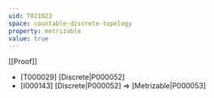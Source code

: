 ```yaml
---
uid: T021823
space: countable-discrete-topology
property: metrizable
value: true
---
```

[[Proof]]

* [T000029] [Discrete|P000052]
* [I000143] [Discrete|P000052] => [Metrizable|P000053]


